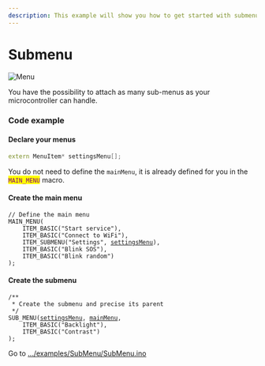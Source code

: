 ```yaml
---
description: This example will show you how to get started with submenus
---
```


# Submenu

<div align="left" data-full-width="false">

<img src="https://i.imgur.com/8jALlOH.gif" alt="Menu">

</div>

You have the possibility to attach as many sub-menus as your microcontroller can handle.

### Code example

#### Declare your menus

```cpp
extern MenuItem* settingsMenu[];
```

You do not need to define the `mainMenu`, it is already defined for you in the <mark style="color:purple;">`MAIN_MENU`</mark> macro.

#### Create the main menu

<pre class="language-cpp"><code class="lang-cpp">// Define the main menu
MAIN_MENU(
    ITEM_BASIC("Start service"),
    ITEM_BASIC("Connect to WiFi"),
    ITEM_SUBMENU("Settings", <a data-footnote-ref href="#user-content-fn-1">settingsMenu</a>),
    ITEM_BASIC("Blink SOS"),
    ITEM_BASIC("Blink random")
);
</code></pre>

#### Create the submenu

<pre class="language-cpp"><code class="lang-cpp">/**
 * Create the submenu and precise its parent
 */
SUB_MENU(<a data-footnote-ref href="#user-content-fn-2">settingsMenu</a>, <a data-footnote-ref href="#user-content-fn-3">mainMenu</a>,
    ITEM_BASIC("Backlight"),
    ITEM_BASIC("Contrast")
);
</code></pre>

Go to [.../examples/SubMenu/SubMenu.ino](https://github.com/forntoh/LcdMenu/tree/master/examples/SubMenu/SubMenu.ino)

[^1]: Make sure you declare it first

[^2]: Submenu

[^3]: Parent menu

